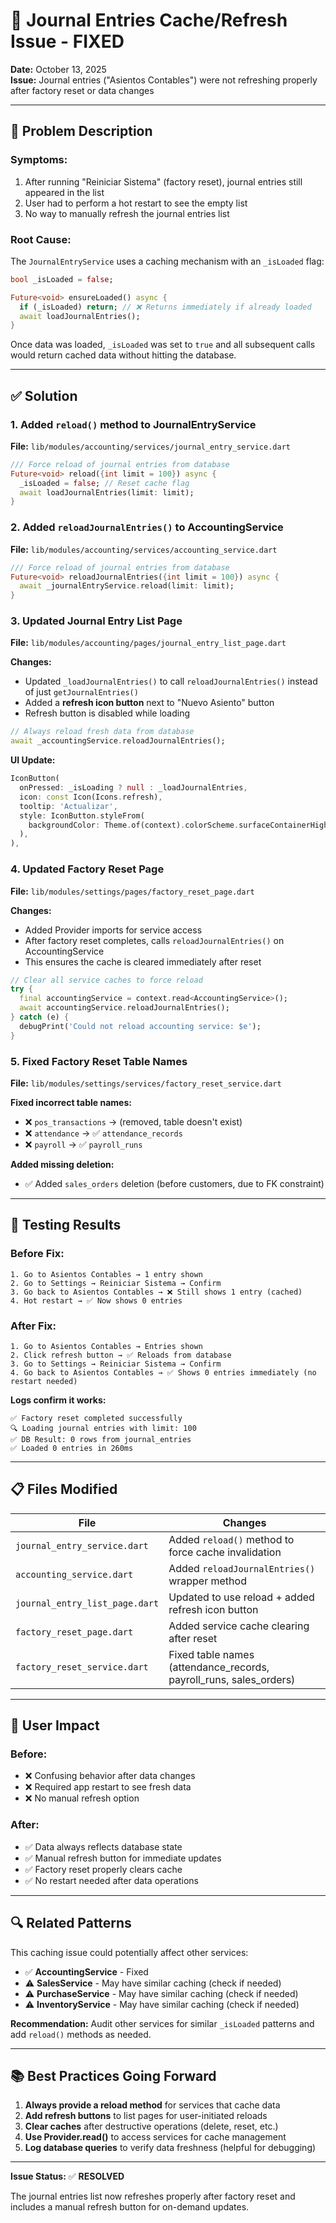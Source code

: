 # 🔄 Journal Entries Cache/Refresh Issue - FIXED

**Date:** October 13, 2025  
**Issue:** Journal entries ("Asientos Contables") were not refreshing properly after factory reset or data changes

---

## 🐛 Problem Description

### Symptoms:
1. After running "Reiniciar Sistema" (factory reset), journal entries still appeared in the list
2. User had to perform a hot restart to see the empty list
3. No way to manually refresh the journal entries list

### Root Cause:
The `JournalEntryService` uses a caching mechanism with an `_isLoaded` flag:
```dart
bool _isLoaded = false;

Future<void> ensureLoaded() async {
  if (_isLoaded) return; // ❌ Returns immediately if already loaded
  await loadJournalEntries();
}
```

Once data was loaded, `_isLoaded` was set to `true` and all subsequent calls would return cached data without hitting the database.

---

## ✅ Solution

### 1. Added `reload()` method to JournalEntryService

**File:** `lib/modules/accounting/services/journal_entry_service.dart`

```dart
/// Force reload of journal entries from database
Future<void> reload({int limit = 100}) async {
  _isLoaded = false; // Reset cache flag
  await loadJournalEntries(limit: limit);
}
```

### 2. Added `reloadJournalEntries()` to AccountingService

**File:** `lib/modules/accounting/services/accounting_service.dart`

```dart
/// Force reload of journal entries from database
Future<void> reloadJournalEntries({int limit = 100}) async {
  await _journalEntryService.reload(limit: limit);
}
```

### 3. Updated Journal Entry List Page

**File:** `lib/modules/accounting/pages/journal_entry_list_page.dart`

**Changes:**
- Updated `_loadJournalEntries()` to call `reloadJournalEntries()` instead of just `getJournalEntries()`
- Added a **refresh icon button** next to "Nuevo Asiento" button
- Refresh button is disabled while loading

```dart
// Always reload fresh data from database
await _accountingService.reloadJournalEntries();
```

**UI Update:**
```dart
IconButton(
  onPressed: _isLoading ? null : _loadJournalEntries,
  icon: const Icon(Icons.refresh),
  tooltip: 'Actualizar',
  style: IconButton.styleFrom(
    backgroundColor: Theme.of(context).colorScheme.surfaceContainerHighest,
  ),
),
```

### 4. Updated Factory Reset Page

**File:** `lib/modules/settings/pages/factory_reset_page.dart`

**Changes:**
- Added Provider imports for service access
- After factory reset completes, calls `reloadJournalEntries()` on AccountingService
- This ensures the cache is cleared immediately after reset

```dart
// Clear all service caches to force reload
try {
  final accountingService = context.read<AccountingService>();
  await accountingService.reloadJournalEntries();
} catch (e) {
  debugPrint('Could not reload accounting service: $e');
}
```

### 5. Fixed Factory Reset Table Names

**File:** `lib/modules/settings/services/factory_reset_service.dart`

**Fixed incorrect table names:**
- ❌ `pos_transactions` → (removed, table doesn't exist)
- ❌ `attendance` → ✅ `attendance_records`
- ❌ `payroll` → ✅ `payroll_runs`

**Added missing deletion:**
- ✅ Added `sales_orders` deletion (before customers, due to FK constraint)

---

## 🧪 Testing Results

### Before Fix:
```
1. Go to Asientos Contables → 1 entry shown
2. Go to Settings → Reiniciar Sistema → Confirm
3. Go back to Asientos Contables → ❌ Still shows 1 entry (cached)
4. Hot restart → ✅ Now shows 0 entries
```

### After Fix:
```
1. Go to Asientos Contables → Entries shown
2. Click refresh button → ✅ Reloads from database
3. Go to Settings → Reiniciar Sistema → Confirm
4. Go back to Asientos Contables → ✅ Shows 0 entries immediately (no restart needed)
```

**Logs confirm it works:**
```
✅ Factory reset completed successfully
🔍 Loading journal entries with limit: 100
✅ DB Result: 0 rows from journal_entries
✅ Loaded 0 entries in 260ms
```

---

## 📋 Files Modified

| File | Changes |
|------|---------|
| `journal_entry_service.dart` | Added `reload()` method to force cache invalidation |
| `accounting_service.dart` | Added `reloadJournalEntries()` wrapper method |
| `journal_entry_list_page.dart` | Updated to use reload + added refresh icon button |
| `factory_reset_page.dart` | Added service cache clearing after reset |
| `factory_reset_service.dart` | Fixed table names (attendance_records, payroll_runs, sales_orders) |

---

## 🎯 User Impact

### Before:
- ❌ Confusing behavior after data changes
- ❌ Required app restart to see fresh data
- ❌ No manual refresh option

### After:
- ✅ Data always reflects database state
- ✅ Manual refresh button for immediate updates
- ✅ Factory reset properly clears cache
- ✅ No restart needed after data operations

---

## 🔍 Related Patterns

This caching issue could potentially affect other services:
- ✅ **AccountingService** - Fixed
- ⚠️ **SalesService** - May have similar caching (check if needed)
- ⚠️ **PurchaseService** - May have similar caching (check if needed)
- ⚠️ **InventoryService** - May have similar caching (check if needed)

**Recommendation:** Audit other services for similar `_isLoaded` patterns and add `reload()` methods as needed.

---

## 📚 Best Practices Going Forward

1. **Always provide a reload method** for services that cache data
2. **Add refresh buttons** to list pages for user-initiated reloads
3. **Clear caches** after destructive operations (delete, reset, etc.)
4. **Use Provider.read()** to access services for cache management
5. **Log database queries** to verify data freshness (helpful for debugging)

---

**Issue Status:** ✅ **RESOLVED**

The journal entries list now refreshes properly after factory reset and includes a manual refresh button for on-demand updates.
